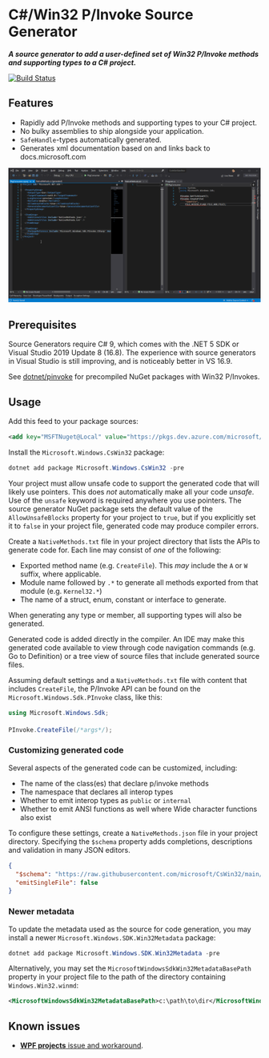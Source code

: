 # C#/Win32 P/Invoke Source Generator

***A source generator to add a user-defined set of Win32 P/Invoke methods and supporting types to a C# project.***

[![Build Status](https://dev.azure.com/microsoft/Dart/_apis/build/status/microsoft.CsWin32?branchName=main)](https://dev.azure.com/microsoft/Dart/_build/latest?definitionId=60888&branchName=main)

## Features

* Rapidly add P/Invoke methods and supporting types to your C# project.
* No bulky assemblies to ship alongside your application.
* `SafeHandle`-types automatically generated.
* Generates xml documentation based on and links back to docs.microsoft.com

![Animation demonstrating p/invoke code generation](doc/demo.gif)

## Prerequisites

Source Generators require C# 9, which comes with the .NET 5 SDK or Visual Studio 2019 Update 8 (16.8).
The experience with source generators in Visual Studio is still improving, and is noticeably better in VS 16.9.

See [dotnet/pinvoke](https://github.com/dotnet/pinvoke) for precompiled NuGet packages with Win32 P/Invokes.

## Usage

Add this feed to your package sources:

```xml
<add key="MSFTNuget@Local" value="https://pkgs.dev.azure.com/microsoft/_packaging/MSFTNuget%40Local/nuget/v3/index.json" />
```

Install the `Microsoft.Windows.CsWin32` package:

```ps1
dotnet add package Microsoft.Windows.CsWin32 -pre
```

Your project must allow unsafe code to support the generated code that will likely use pointers.
This does *not* automatically make all your code *unsafe*.
Use of the `unsafe` keyword is required anywhere you use pointers.
The source generator NuGet package sets the default value of the `AllowUnsafeBlocks` property for your project to `true`,
but if you explicitly set it to `false` in your project file, generated code may produce compiler errors.

Create a `NativeMethods.txt` file in your project directory that lists the APIs to generate code for.
Each line may consist of *one* of the following:

* Exported method name (e.g. `CreateFile`). This *may* include the `A` or `W` suffix, where applicable.
* Module name followed by `.*` to generate all methods exported from that module (e.g. `Kernel32.*`)
* The name of a struct, enum, constant or interface to generate.

When generating any type or member, all supporting types will also be generated.

Generated code is added directly in the compiler.
An IDE may make this generated code available to view through code navigation commands (e.g. Go to Definition) or a tree view of source files that include generated source files.

Assuming default settings and a `NativeMethods.txt` file with content that includes `CreateFile`, the P/Invoke API can be found on the `Microsoft.Windows.Sdk.PInvoke` class, like this:

```cs
using Microsoft.Windows.Sdk;

PInvoke.CreateFile(/*args*/);
```

### Customizing generated code

Several aspects of the generated code can be customized, including:

* The name of the class(es) that declare p/invoke methods
* The namespace that declares all interop types
* Whether to emit interop types as `public` or `internal`
* Whether to emit ANSI functions as well where Wide character functions also exist

To configure these settings, create a `NativeMethods.json` file in your project directory.
Specifying the `$schema` property adds completions, descriptions and validation in many JSON editors.

```json
{
  "$schema": "https://raw.githubusercontent.com/microsoft/CsWin32/main/src/Microsoft.Windows.CsWin32/settings.schema.json",
  "emitSingleFile": false
}
```

### Newer metadata

To update the metadata used as the source for code generation, you may install a newer `Microsoft.Windows.SDK.Win32Metadata` package:

```ps1
dotnet add package Microsoft.Windows.SDK.Win32Metadata -pre
```

Alternatively, you may set the `MicrosoftWindowsSdkWin32MetadataBasePath` property in your project file to the path of the directory containing `Windows.Win32.winmd`:

```xml
<MicrosoftWindowsSdkWin32MetadataBasePath>c:\path\to\dir</MicrosoftWindowsSdkWin32MetadataBasePath>
```

## Known issues

- [**WPF projects** issue and workaround](https://github.com/microsoft/CsWin32/issues/7).
